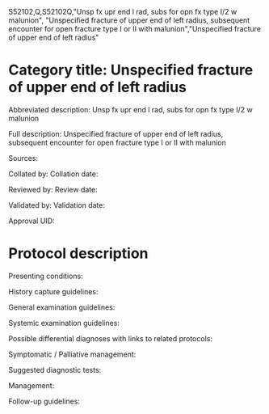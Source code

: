 S52102,Q,S52102Q,"Unsp fx upr end l rad, subs for opn fx type I/2 w malunion", "Unspecified fracture of upper end of left radius, subsequent encounter for open fracture type I or II with malunion","Unspecified fracture of upper end of left radius"
# Category title: Unspecified fracture of upper end of left radius

Abbreviated description: Unsp fx upr end l rad, subs for opn fx type I/2 w malunion

Full description: Unspecified fracture of upper end of left radius, subsequent encounter for open fracture type I or II with malunion

Sources:

Collated by:
Collation date:

Reviewed by:
Review date:

Validated by:
Validation date:

Approval UID:

# Protocol description

Presenting conditions:

History capture guidelines:

General examination guidelines:

Systemic examination guidelines:

Possible differential diagnoses with links to related protocols:

Symptomatic / Palliative management:

Suggested diagnostic tests:

Management:

Follow-up guidelines:

